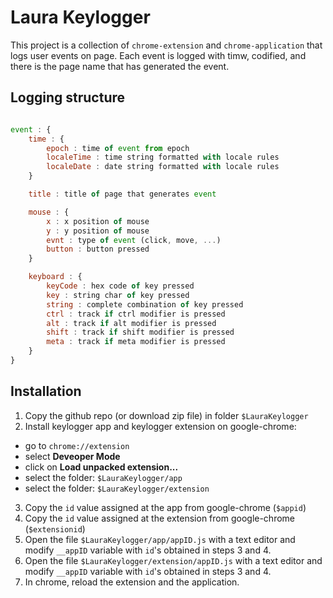 # Laura Keylogger

This project is a collection of `chrome-extension` and `chrome-application` that logs user events on page. Each event is logged with timw, codified, and there is the page name that has generated the event.

## Logging structure

``` Javascript

event : {
	time : {
		epoch : time of event from epoch
		localeTime : time string formatted with locale rules
		localeDate : date string formatted with locale rules
	}	

	title : title of page that generates event

	mouse : {
		x : x position of mouse
		y : y position of mouse
		evnt : type of event (click, move, ...)
		button : button pressed
	}

	keyboard : {
		keyCode : hex code of key pressed
		key : string char of key pressed
		string : complete combination of key pressed
		ctrl : track if ctrl modifier is pressed
		alt : track if alt modifier is pressed
		shift : track if shift modifier is pressed
		meta : track if meta modifier is pressed
	}
}

```

## Installation

 1. Copy the github repo (or download zip file) in folder `$LauraKeylogger`
 2. Install keylogger app and keylogger extension on google-chrome:
   * go to `chrome://extension`
   * select **Deveoper Mode**
   * click on **Load unpacked extension...**
   * select the folder: `$LauraKeylogger/app`
   * select the folder: `$LauraKeylogger/extension`
 3. Copy the `id` value assigned at the app from google-chrome (`$appid`)
 4. Copy the `id` value assigned at the extension from google-chrome (`$extensionid`)
 5. Open the file `$LauraKeylogger/app/appID.js` with a text editor and modify `__appID` variable with `id`'s obtained in steps 3 and 4.
 5. Open the file `$LauraKeylogger/extension/appID.js` with a text editor and modify `__appID` variable with `id`'s obtained in steps 3 and 4.
 6. In chrome, reload the extension and the application. 
